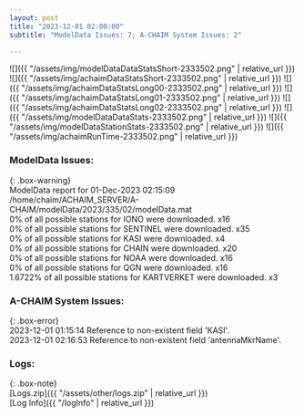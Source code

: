 ```yaml
---
layout: post
title: "2023-12-01 02:00:00"
subtitle: "ModelData Issues: 7; A-CHAIM System Issues: 2"

---
```


![]({{ "/assets/img/modelDataDataStatsShort-2333502.png" | relative_url }})
![]({{ "/assets/img/achaimDataStatsShort-2333502.png" | relative_url }})
![]({{ "/assets/img/achaimDataStatsLong00-2333502.png" | relative_url }})
![]({{ "/assets/img/achaimDataStatsLong01-2333502.png" | relative_url }})
![]({{ "/assets/img/achaimDataStatsLong02-2333502.png" | relative_url }})
![]({{ "/assets/img/modelDataDataStats-2333502.png" | relative_url }})
![]({{ "/assets/img/modelDataStationStats-2333502.png" | relative_url }})
![]({{ "/assets/img/achaimRunTime-2333502.png" | relative_url }})


### ModelData Issues:  
  
{: .box-warning}  
 ModelData report for 01-Dec-2023 02:15:09   
 /home/chaim/ACHAIM_SERVER/A-CHAIM/modelData/2023/335/02/modelData.mat   
 0% of all possible stations for IONO were downloaded. x16   
 0% of all possible stations for SENTINEL were downloaded. x35   
 0% of all possible stations for KASI were downloaded. x4   
 0% of all possible stations for CHAIN were downloaded. x20   
 0% of all possible stations for NOAA were downloaded. x16   
 0% of all possible stations for QGN were downloaded. x16   
 1.6722% of all possible stations for KARTVERKET were downloaded. x3   
  
### A-CHAIM System Issues:  
  
{: .box-error}  
2023-12-01 01:15:14 Reference to non-existent field 'KASI'.  
2023-12-01 02:16:53 Reference to non-existent field 'antennaMkrName'.  

### Logs:  
  
{: .box-note}  
[Logs.zip]({{ "/assets/other/logs.zip" | relative_url }})  
[Log Info]({{ "/logInfo" | relative_url }})  
